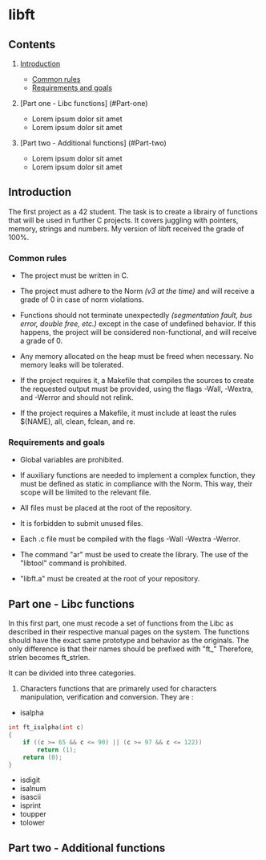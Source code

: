 # libft

## Contents

1. [Introduction](#Introduction)
	
	* [Common rules](#Common-rules)
	* [Requirements and goals](#Requirements-and-goals)

2. [Part one - Libc functions] (#Part-one)

	* Lorem ipsum dolor sit amet
	* Lorem ipsum dolor sit amet

3. [Part two - Additional functions] (#Part-two)
	
	* Lorem ipsum dolor sit amet
	* Lorem ipsum dolor sit amet


<a name="Introduction"></a>
## Introduction

The first project as a 42 student. The task is to create a librairy of functions that will be used in further C projects. It covers juggling with pointers, memory, strings and numbers. My version of libft received the grade of 100%.

<a name="Common-rules"></a>
### Common rules

* The project must be written in C.

* The project must adhere to the Norm *(v3 at the time)* and will receive a grade of 0 in case of norm violations.

* Functions should not terminate unexpectedly *(segmentation fault, bus error, double free, etc.)* except in the case of undefined behavior. If this happens, the project will be considered non-functional, and will receive a grade of 0.

* Any memory allocated on the heap must be freed when necessary. No memory leaks will be tolerated.

* If the project requires it, a Makefile that compiles the sources to create the requested output must be provided, using the flags -Wall, -Wextra, and -Werror and should not relink.

* If the project requires a Makefile, it must include at least the rules $(NAME), all, clean, fclean, and re.

<a name="Requirements-and-goals"></a>
### Requirements and goals

* Global variables are prohibited.

* If auxiliary functions are needed to implement a complex function, they must be defined as static in compliance with the Norm. This way, their scope will be limited to the relevant file.

* All files must be placed at the root of the repository.

* It is forbidden to submit unused files.

* Each .c file must be compiled with the flags -Wall -Wextra -Werror.

* The command "ar" must be used to create the library. The use of the "libtool" command is prohibited.

* "libft.a" must be created at the root of your repository.

<a name="Part-one"></a>
## Part one - Libc functions

In this first part, one must recode a set of functions from the Libc as described in their respective manual pages on the system. The functions should have the exact same prototype and behavior as the originals. The only difference is that their names should be prefixed with "ft\_" Therefore, strlen becomes ft\_strlen.

It can be divided into three categories.

1. Characters functions that are primarely used for characters manipulation, verification and conversion. They are :

* isalpha
	
```c
int ft_isalpha(int c)
{
    if ((c >= 65 && c <= 90) || (c >= 97 && c <= 122))
        return (1);
    return (0);
}
```
* isdigit
* isalnum
* isascii
* isprint
* toupper
* tolower


<a name="Part-two"></a>
## Part two - Additional functions
